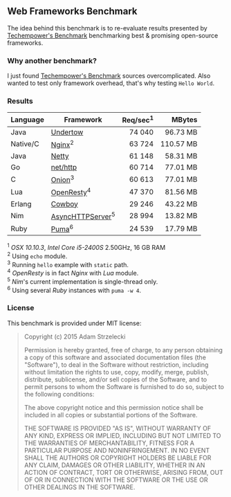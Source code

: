 Web Frameworks Benchmark
------------------------
[techempower]: https://www.techempower.com/benchmarks/

The idea behind this benchmark is to re-evaluate results presented by
[Techempower's Benchmark][techempower] benchmarking best & promising
open-source frameworks.


### Why another benchmark?

I just found [Techempower's Benchmark][techempower] sources overcomplicated.
Also wanted to test only framework overhead, that's why testing `Hello World`.


### Results

[undertow]: http://undertow.io
[netty]: http://netty.io
[go]: http://golang.org/pkg/net/http/
[onion]: https://github.com/davidmoreno/onion
[cowboy]: http://ninenines.eu/docs/en/cowboy/1.0/guide/getting_started/
[nim]: http://nim-lang.org
[puma]: http://puma.io
[echo]: http://wiki.nginx.org/HttpEchoModule
[resty]: http://openresty.org

|  Language  |        Framework          | Req/sec<sup>1</sup> |   MBytes     |
| ---------- | ---------------------------------- | ----------:| ------------:|
| Java       | [Undertow][undertow]               |    74 040  |   96.73  MB  |
| Native/C   | [Nginx][echo]<sup>2</sup>          |    63 724  |  110.57  MB  |
| Java       | [Netty][netty]                     |    61 148  |   58.31  MB  |
| Go         | [net/http][go]                     |    60 714  |   77.01  MB  |
| C          | [Onion][onion]<sup>3</sup>         |    60 613  |   77.01  MB  |
| Lua        | [OpenResty][resty]<sup>4</sup>     |    47 370  |   81.56  MB  |
| Erlang     | [Cowboy][cowboy]                   |    29 246  |   43.22  MB  |
| Nim        | [AsyncHTTPServer][nim]<sup>5</sup> |    28 994  |   13.82  MB  |
| Ruby       | [Puma][puma]<sup>6</sup>           |    24 539  |   17.79  MB  |

<sup>1</sup> *OSX 10.10.3*, *Intel Core i5-2400S* 2.50GHz, 16 GB RAM  
<sup>2</sup> Using `echo` module.  
<sup>3</sup> Running `hello` example with `static` path.  
<sup>4</sup> *OpenResty* is in fact *Nginx* with *Lua* module.  
<sup>5</sup> *Nim*'s current implementation is single-thread only.  
<sup>6</sup> Using several *Ruby* instances with `puma -w 4`.  


### License

This benchmark is provided under MIT license:

> Copyright (c) 2015 Adam Strzelecki
>
> Permission is hereby granted, free of charge, to any person obtaining
> a copy of this software and associated documentation files (the
> "Software"), to deal in the Software without restriction, including
> without limitation the rights to use, copy, modify, merge, publish,
> distribute, sublicense, and/or sell copies of the Software, and to
> permit persons to whom the Software is furnished to do so, subject to
> the following conditions:
> 
> The above copyright notice and this permission notice shall be
> included in all copies or substantial portions of the Software.
> 
> THE SOFTWARE IS PROVIDED "AS IS", WITHOUT WARRANTY OF ANY KIND,
> EXPRESS OR IMPLIED, INCLUDING BUT NOT LIMITED TO THE WARRANTIES OF
> MERCHANTABILITY, FITNESS FOR A PARTICULAR PURPOSE AND
> NONINFRINGEMENT. IN NO EVENT SHALL THE AUTHORS OR COPYRIGHT HOLDERS BE
> LIABLE FOR ANY CLAIM, DAMAGES OR OTHER LIABILITY, WHETHER IN AN ACTION
> OF CONTRACT, TORT OR OTHERWISE, ARISING FROM, OUT OF OR IN CONNECTION
> WITH THE SOFTWARE OR THE USE OR OTHER DEALINGS IN THE SOFTWARE.
